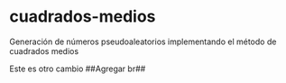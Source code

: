 # cuadrados-medios
Generación de números pseudoaleatorios implementando el método de cuadrados medios

Este es otro cambio ##Agregar br##

